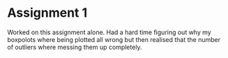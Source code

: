 # Assignment 1
Worked on this assignment alone. Had a hard time figuring out why my boxpolots where being plotted all wrong but then realised that the number of outliers where messing them up completely.